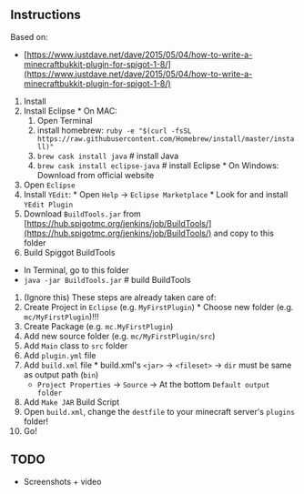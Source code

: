 
## Instructions

Based on: 
* [https://www.justdave.net/dave/2015/05/04/how-to-write-a-minecraftbukkit-plugin-for-spigot-1-8/](https://www.justdave.net/dave/2015/05/04/how-to-write-a-minecraftbukkit-plugin-for-spigot-1-8/)

1. Install
  1. Install Eclipse
    * On MAC:
      1. Open Terminal
      1. install homebrew: `ruby -e "$(curl -fsSL https://raw.githubusercontent.com/Homebrew/install/master/install)"`
      1. `brew cask install java` # install Java
      1. `brew cask install eclipse-java` # install Eclipse
    * On Windows: Download from official website
  1. Open `Eclipse`
  1. Install `YEdit`:
    * Open `Help` -> `Eclipse Marketplace`
    * Look for and install `YEdit Plugin`
1. Download `BuildTools.jar` from [https://hub.spigotmc.org/jenkins/job/BuildTools/](https://hub.spigotmc.org/jenkins/job/BuildTools/) and copy to this folder
1. Build Spiggot BuildTools
  * In Terminal, go to this folder
  * `java -jar BuildTools.jar` # build BuildTools
1. (Ignore this) These steps are already taken care of:
  1. Create Project in `Eclipse` (e.g. `MyFirstPlugin`)
    * Choose new folder (e.g. `mc/MyFirstPlugin`)!!!
  1. Create Package (e.g. `mc.MyFirstPlugin`)
  1. Add new source folder (e.g. `mc/MyFirstPlugin/src`) 
  1. Add `Main` class to `src` folder
  1. Add `plugin.yml` file
  1. Add `build.xml` file
    * build.xml's `<jar>` -> `<fileset>` -> `dir` must be same as output path (`bin`)
      * `Project Properties` -> `Source` -> At the bottom `Default output folder`
  1. Add `Make JAR` Build Script
1. Open `build.xml`, change the `destfile` to your minecraft server's `plugins` folder!
1. Go!


## TODO
* Screenshots + video